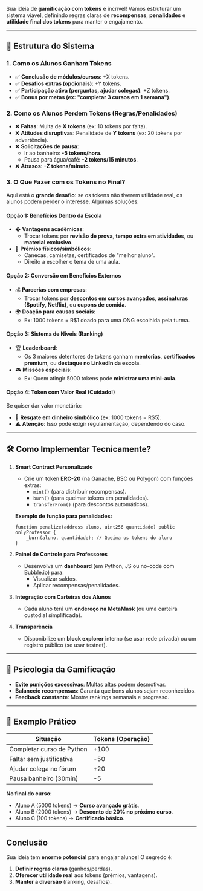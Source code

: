 Sua ideia de **gamificação com tokens** é incrível! Vamos estruturar um sistema viável, definindo regras claras de **recompensas**, **penalidades** e **utilidade final dos tokens** para manter o engajamento.  

---

## **📌 Estrutura do Sistema**  
### **1. Como os Alunos Ganham Tokens**  
- ✅ **Conclusão de módulos/cursos**: +X tokens.  
- ✅ **Desafios extras (opcionais)**: +Y tokens.  
- ✅ **Participação ativa (perguntas, ajudar colegas)**: +Z tokens.  
- ✅ **Bonus por metas (ex: "completar 3 cursos em 1 semana")**.  

### **2. Como os Alunos Perdem Tokens (Regras/Penalidades)**  
- ❌ **Faltas**: Multa de **X tokens** (ex: 10 tokens por falta).  
- ❌ **Atitudes disruptivas**: Penalidade de **Y tokens** (ex: 20 tokens por advertência).  
- ❌ **Solicitações de pausa**:  
  - Ir ao banheiro: **-5 tokens/hora**.  
  - Pausa para água/café: **-2 tokens/15 minutos**.  
- ❌ **Atrasos**: **-Z tokens/minuto**.  

### **3. O Que Fazer com os Tokens no Final?**  
Aqui está o **grande desafio**: se os tokens não tiverem utilidade real, os alunos podem perder o interesse. Algumas soluções:  

#### **Opção 1: Benefícios Dentro da Escola**  
- � **Vantagens acadêmicas**:  
  - Trocar tokens por **revisão de prova**, **tempo extra em atividades**, ou **material exclusivo**.  
- 🎁 **Prêmios físicos/simbólicos**:  
  - Canecas, camisetas, certificados de "melhor aluno".  
  - Direito a escolher o tema de uma aula.  

#### **Opção 2: Conversão em Benefícios Externos**  
- 💰 **Parcerias com empresas**:  
  - Trocar tokens por **descontos em cursos avançados**, **assinaturas (Spotify, Netflix)**, ou **cupons de comida**.  
- 🌍 **Doação para causas sociais**:  
  - Ex: 1000 tokens = R$1 doado para uma ONG escolhida pela turma.  

#### **Opção 3: Sistema de Níveis (Ranking)**  
- 🏆 **Leaderboard**:  
  - Os 3 maiores detentores de tokens ganham **mentorias**, **certificados premium**, ou **destaque no LinkedIn da escola**.  
- 🎮 **Missões especiais**:  
  - Ex: Quem atingir 5000 tokens pode **ministrar uma mini-aula**.  

#### **Opção 4: Token com Valor Real (Cuidado!)**  
Se quiser dar valor monetário:  
- 🔄 **Resgate em dinheiro simbólico** (ex: 1000 tokens = R$5).  
- ⚠️ **Atenção**: Isso pode exigir regulamentação, dependendo do caso.  

---

## **🛠 Como Implementar Tecnicamente?**  
1. **Smart Contract Personalizado**  
   - Crie um token **ERC-20** (na Ganache, BSC ou Polygon) com funções extras:  
     - `mint()` (para distribuir recompensas).  
     - `burn()` (para queimar tokens em penalidades).  
     - `transferFrom()` (para descontos automáticos).  

   **Exemplo de função para penalidades:**  
   ```solidity
   function penalize(address aluno, uint256 quantidade) public onlyProfessor {
       _burn(aluno, quantidade); // Queima os tokens do aluno
   }
   ```

2. **Painel de Controle para Professores**  
   - Desenvolva um **dashboard** (em Python, JS ou no-code com Bubble.io) para:  
     - Visualizar saldos.  
     - Aplicar recompensas/penalidades.  

3. **Integração com Carteiras dos Alunos**  
   - Cada aluno terá um **endereço na MetaMask** (ou uma carteira custodial simplificada).  

4. **Transparência**  
   - Disponibilize um **block explorer** interno (se usar rede privada) ou um registro público (se usar testnet).  

---

## **🎯 Psicologia da Gamificação**  
- **Evite punições excessivas**: Multas altas podem desmotivar.  
- **Balanceie recompensas**: Garanta que bons alunos sejam reconhecidos.  
- **Feedback constante**: Mostre rankings semanais e progresso.  

---

## **📌 Exemplo Prático**  
| Situação | Tokens (Operação) |  
|----------|------------------|  
| Completar curso de Python | +100 |  
| Faltar sem justificativa | -50 |  
| Ajudar colega no fórum | +20 |  
| Pausa banheiro (30min) | -5 |  

**No final do curso:**  
- Aluno A (5000 tokens) → **Curso avançado grátis**.  
- Aluno B (2000 tokens) → **Desconto de 20% no próximo curso**.  
- Aluno C (100 tokens) → **Certificado básico**.  

---

## **Conclusão**  
Sua ideia tem **enorme potencial** para engajar alunos! O segredo é:  
1. **Definir regras claras** (ganhos/perdas).  
2. **Oferecer utilidade real** aos tokens (prêmios, vantagens).  
3. **Manter a diversão** (ranking, desafios).  
